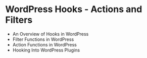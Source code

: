 # WordPress Hooks - Actions and Filters
- An Overview of Hooks in WordPress 
- Filter Functions in WordPress 
- Action Functions in WordPress 
- Hooking Into WordPress Plugins 
